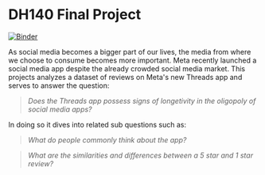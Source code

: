 # DH140 Final Project
[![Binder](https://mybinder.org/badge_logo.svg)](https://mybinder.org/v2/gh/choucurtis987/dh140_final_project/main)

As social media becomes a bigger part of our lives, the media from where we choose to consume becomes more important. Meta recently launched a social media app despite the already crowded social media market. This projects analyzes a dataset of reviews on Meta's new Threads app and serves to answer the question: 

> *Does the Threads app possess signs of longetivity in the oligopoly of social media apps?*

In doing so it dives into related sub questions such as:
> *What do people commonly think about the app?*

> *What are the similarities and differences between a 5 star and 1 star review?*
